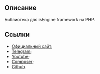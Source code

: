 ## Описание

Библиотека для isEngine framework на PHP.

## Ссылки

* [Официальный сайт](https://isengine.org);
* [Telegram](https://t.me/isengine);
* [Youtube](https://www.youtube.com/channel/UCLMf_v8P2O5JQ8ec6zkquDw);
* [Composer](https://packagist.org/packages/isengine/);
* [Github](https://github.com/isengine).
